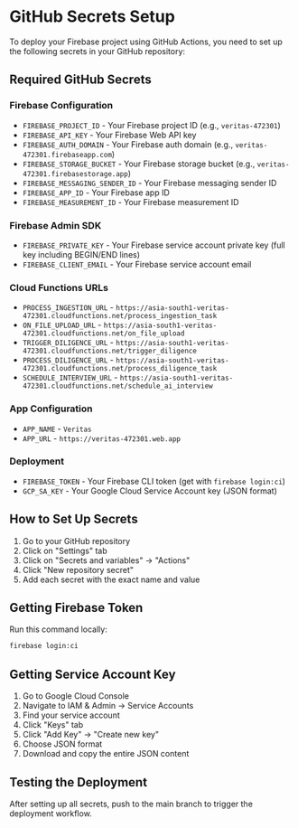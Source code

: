 # GitHub Secrets Setup

To deploy your Firebase project using GitHub Actions, you need to set up the following secrets in your GitHub repository:

## Required GitHub Secrets

### Firebase Configuration
- `FIREBASE_PROJECT_ID` - Your Firebase project ID (e.g., `veritas-472301`)
- `FIREBASE_API_KEY` - Your Firebase Web API key
- `FIREBASE_AUTH_DOMAIN` - Your Firebase auth domain (e.g., `veritas-472301.firebaseapp.com`)
- `FIREBASE_STORAGE_BUCKET` - Your Firebase storage bucket (e.g., `veritas-472301.firebasestorage.app`)
- `FIREBASE_MESSAGING_SENDER_ID` - Your Firebase messaging sender ID
- `FIREBASE_APP_ID` - Your Firebase app ID
- `FIREBASE_MEASUREMENT_ID` - Your Firebase measurement ID

### Firebase Admin SDK
- `FIREBASE_PRIVATE_KEY` - Your Firebase service account private key (full key including BEGIN/END lines)
- `FIREBASE_CLIENT_EMAIL` - Your Firebase service account email

### Cloud Functions URLs
- `PROCESS_INGESTION_URL` - `https://asia-south1-veritas-472301.cloudfunctions.net/process_ingestion_task`
- `ON_FILE_UPLOAD_URL` - `https://asia-south1-veritas-472301.cloudfunctions.net/on_file_upload`
- `TRIGGER_DILIGENCE_URL` - `https://asia-south1-veritas-472301.cloudfunctions.net/trigger_diligence`
- `PROCESS_DILIGENCE_URL` - `https://asia-south1-veritas-472301.cloudfunctions.net/process_diligence_task`
- `SCHEDULE_INTERVIEW_URL` - `https://asia-south1-veritas-472301.cloudfunctions.net/schedule_ai_interview`

### App Configuration
- `APP_NAME` - `Veritas`
- `APP_URL` - `https://veritas-472301.web.app`

### Deployment
- `FIREBASE_TOKEN` - Your Firebase CLI token (get with `firebase login:ci`)
- `GCP_SA_KEY` - Your Google Cloud Service Account key (JSON format)

## How to Set Up Secrets

1. Go to your GitHub repository
2. Click on "Settings" tab
3. Click on "Secrets and variables" → "Actions"
4. Click "New repository secret"
5. Add each secret with the exact name and value

## Getting Firebase Token

Run this command locally:
```bash
firebase login:ci
```

## Getting Service Account Key

1. Go to Google Cloud Console
2. Navigate to IAM & Admin → Service Accounts
3. Find your service account
4. Click "Keys" tab
5. Click "Add Key" → "Create new key"
6. Choose JSON format
7. Download and copy the entire JSON content

## Testing the Deployment

After setting up all secrets, push to the main branch to trigger the deployment workflow.
